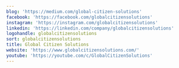 ```yaml
---
blog: 'https://medium.com/global-citizen-solutions'
facebook: 'https://facebook.com/globalcitizensolutions'
instagram: 'https://instagram.com/globalcitizensolutions'
linkedin: 'https://linkedin.com/company/globalcitizensolutions'
logohandle: globalcitizensolutions
sort: globalcitizensolutions
title: Global Citizen Solutions
website: 'https://www.globalcitizensolutions.com/'
youtube: 'https://youtube.com/c/GlobalCitizenSolutions'
---
```

